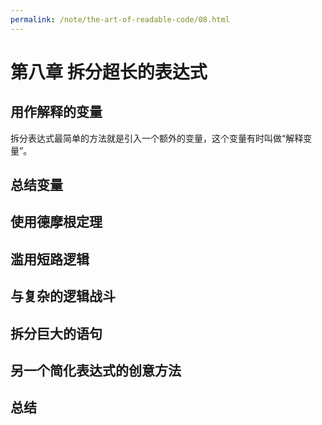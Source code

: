 ```yaml
---
permalink: /note/the-art-of-readable-code/08.html
---
```


# 第八章 拆分超长的表达式

## 用作解释的变量

拆分表达式最简单的方法就是引入一个额外的变量，这个变量有时叫做“解释变量”。

## 总结变量

## 使用德摩根定理

## 滥用短路逻辑

## 与复杂的逻辑战斗

## 拆分巨大的语句

## 另一个简化表达式的创意方法

## 总结

